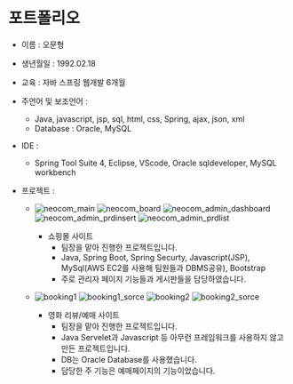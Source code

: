 # 포트폴리오
* 이름 : 오문형

* 생년월일 : 1992.02.18

* 교육 : 자바 스프링 웹개발 6개월

* 주언어 및 보조언어 :
  * Java, javascript, jsp, sql, html, css, Spring, ajax, json, xml
  * Database : Oracle, MySQL

* IDE :
  * Spring Tool Suite 4, Eclipse, VScode, Oracle sqldeveloper, MySQL workbench

* 프로젝트 :
  * ![neocom_main](https://user-images.githubusercontent.com/84944267/135939220-4f5f4a6d-62e3-4a95-b6ae-0906754a3c6b.jpg)
    ![neocom_board](https://user-images.githubusercontent.com/84944267/135940052-b16c2d34-0a67-4f66-9802-c8068d7f8d1e.jpg)
    ![neocom_admin_dashboard](https://user-images.githubusercontent.com/84944267/135940064-694b07e3-a67f-4b43-9e5e-ab6e19b08355.jpg)
    ![neocom_admin_prdinsert](https://user-images.githubusercontent.com/84944267/135940085-52956ab1-3395-4218-9f81-24d33d4391d2.jpg)
    ![neocom_admin_prdlist](https://user-images.githubusercontent.com/84944267/135940154-c1c6ffd1-bff6-4ddd-a2af-5cfdf6a6420e.jpg)
    * 쇼핑몰 사이트
      * 팀장을 맡아 진행한 프로젝트입니다.
      * Java, Spring Boot, Spring Securty, Javascript(JSP), MySql(AWS EC2를 사용해 팀원들과 DBMS공유), Bootstrap
      * 주로 관리자 페이지 기능들과 게시판들을 담당하였습니다.


  * ![booking1](https://user-images.githubusercontent.com/84944267/135937903-0abec827-c07a-4719-b5d7-4c518f5ea947.jpg)
    ![booking1_sorce](https://user-images.githubusercontent.com/84944267/135937914-ceaf8229-b6fe-436e-82b6-aadb944cb255.jpg)
    ![booking2](https://user-images.githubusercontent.com/84944267/135937922-8b019d6d-3d33-41c4-bd20-db6c90011412.jpg)
    ![booking2_sorce](https://user-images.githubusercontent.com/84944267/135937924-e0fc19e5-6dcb-4600-b4ee-6d15fc8c3e51.jpg) 
    * 영화 리뷰/예매 사이트
      * 팀장을 맡아 진행한 프로젝트입니다.
      * Java Servelet과 Javascript 등 아무런 프레임워크를 사용하지 않고 만든 프로젝트입니다.
      * DB는 Oracle Database를 사용했습니다.
      * 담당한 주 기능은 예매페이지의 기능이었습니다.


